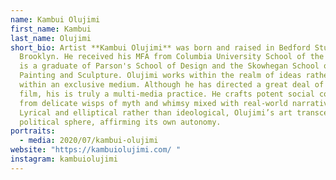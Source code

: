 ```yaml
---
name: Kambui Olujimi
first_name: Kambui
last_name: Olujimi
short_bio: Artist **Kambui Olujimi** was born and raised in Bedford Stuyvesant,
  Brooklyn. He received his MFA from Columbia University School of the Arts and
  is a graduate of Parson's School of Design and the Skowhegan School of
  Painting and Sculpture. Olujimi works within the realm of ideas rather than
  within an exclusive medium. Although he has directed a great deal of work in
  film, his is truly a multi-media practice. He crafts potent social commentary
  from delicate wisps of myth and whimsy mixed with real-world narrative.
  Lyrical and elliptical rather than ideological, Olujimi’s art transcends the
  political sphere, affirming its own autonomy.
portraits:
  - media: 2020/07/kambui-olujimi
website: "https://kambuiolujimi.com/ "
instagram: kambuiolujimi
---
```

